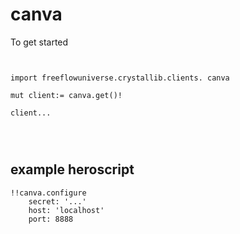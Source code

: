 # canva



To get started

```vlang


import freeflowuniverse.crystallib.clients. canva

mut client:= canva.get()!

client...




```

## example heroscript

```hero
!!canva.configure
    secret: '...'
    host: 'localhost'
    port: 8888
```


